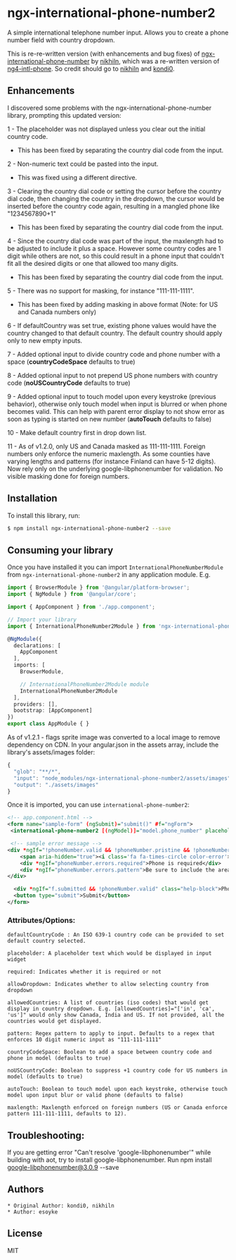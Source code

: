 # ngx-international-phone-number2
A simple international telephone number input. Allows you to create a phone number field with country dropdown. 

This is re-re-written version (with enhancements and bug fixes) of [ngx-international-phone-number](https://github.com/nikhiln/ngx-international-phone-number) by [nikhiln](https://github.com/nikhiln), which was a re-written version of [ng4-intl-phone](https://github.com/kondi0/ng4-intl-phone/). So credit should go to [nikhiln](https://github.com/nikhiln) and [kondi0](https://github.com/kondi0).

## Enhancements

I discovered some problems with the ngx-international-phone-number library, prompting this updated version:

1 - The placeholder was not displayed unless you clear out the initial country code.

  - This has been fixed by separating the country dial code from the input.

2 - Non-numeric text could be pasted into the input.

  - This was fixed using a different directive.

3 - Clearing the country dial code or setting the cursor before the country dial code, then changing the country in the dropdown, the cursor would be inserted before the country code again, resulting in a mangled phone like "1234567890+1"

  - This has been fixed by separating the country dial code from the input.

4 - Since the country dial code was part of the input, the maxlength had to be adjusted to include it plus a space. However some country codes are 1 digit while others are not, so this could result in a phone input that couldn't fit all the desired digits or one that allowed too many digits.

  - This has been fixed by separating the country dial code from the input.

5 - There was no support for masking, for instance "111-111-1111".

  - This has been fixed by adding masking in above format (Note: for US and Canada numbers only)

6 - If defaultCountry was set true, existing phone values would have the country changed to that default country. The default country should apply only to new empty inputs.

7 - Added optional input to divide country code and phone number with a space (**countryCodeSpace** defaults to true)

8 - Added optional input to not prepend US phone numbers with country code (**noUSCountryCode** defaults to true)

9 - Added optional input to touch model upon every keystroke (previous behavior), otherwise only touch model when input is blurred or when phone becomes valid. This can help with parent error display to not show error as soon as typing is started on new number (**autoTouch** defaults to false)

10 - Make default country first in drop down list.

11 - As of v1.2.0, only US and Canada masked as 111-111-1111. Foreign numbers only enforce the numeric maxlength. As some counties have varying lengths and patterns (for instance Finland can have 5-12 digits). Now rely only on the underlying google-libphonenumber for validation. No visible masking done for foreign numbers.

## Installation

To install this library, run:

```bash
$ npm install ngx-international-phone-number2 --save
```

## Consuming your library

Once you have installed it you can import `InternationalPhoneNumberModule` from `ngx-international-phone-number2` in any application module. E.g.

```typescript
import { BrowserModule } from '@angular/platform-browser';
import { NgModule } from '@angular/core';

import { AppComponent } from './app.component';

// Import your library
import { InternationalPhoneNumber2Module } from 'ngx-international-phone-number2';

@NgModule({
  declarations: [
    AppComponent
  ],
  imports: [
    BrowserModule,

    // InternationalPhoneNumber2Module module
    InternationalPhoneNumber2Module
  ],
  providers: [],
  bootstrap: [AppComponent]
})
export class AppModule { }


```

As of v1.2.1 - flags sprite image was converted to a local image to remove dependency on CDN.
In your angular.json in the assets array, include the library's assets/images folder:
```typescript
{
  "glob": "**/*",
  "input": "node_modules/ngx-international-phone-number2/assets/images",
  "output": "./assets/images"
}
```

Once it is imported, you can use `international-phone-number2`:

```xml
<!-- app.component.html -->
<form name="sample-form" (ngSubmit)="submit()" #f="ngForm">
 <international-phone-number2 [(ngModel)]="model.phone_number" placeholder="Enter phone number" [defaultCountry]="'in'" [required]="true" #phoneNumber="ngModel" name="phone_number" [allowedCountries]="['in', 'ca', 'us']" ></international-phone-number2>

 <!-- sample error message -->
<div *ngIf="!phoneNumber.valid && !phoneNumber.pristine && !phoneNumber.untouched" class="has-error row">
    <span aria-hidden="true"><i class='fa fa-times-circle color-error'></i></span>
    <div *ngIf="phoneNumber.errors.required">Phone is required</div>
    <div *ngIf="phoneNumber.errors.pattern">Be sure to include the area code and 7-digit number</div>
</div>

  <div *ngIf="f.submitted && !phoneNumber.valid" class="help-block">Phone number is required and should be valid</div>
  <button type="submit">Submit</button>
</form>
```

### Attributes/Options:
    defaultCountryCode : An ISO 639-1 country code can be provided to set default country selected.
       
    placeholder: A placeholder text which would be displayed in input widget
    
    required: Indicates whether it is required or not
    
    allowDropdown: Indicates whether to allow selecting country from dropdown

    allowedCountries: A list of countries (iso codes) that would get display in country dropdown. E.g. [allowedCountries]="['in', 'ca', 'us']" would only show Canada, India and US. If not provided, all the countries would get displayed.

    pattern: Regex pattern to apply to input. Defaults to a regex that enforces 10 digit numeric input as "111-111-1111"
    
    countryCodeSpace: Boolean to add a space between country code and phone in model (defaults to true)

    noUSCountryCode: Boolean to suppress +1 country code for US numbers in model (defaults to true)

    autoTouch: Boolean to touch model upon each keystroke, otherwise touch model upon input blur or valid phone (defaults to false)

    maxlength: Maxlength enforced on foreign numbers (US or Canada enforce pattern 111-111-1111, defaults to 12).

## Troubleshooting:
If you are getting error "Can't resolve 'google-libphonenumber'" while building with aot, try to install google-libphonenumber. Run npm install google-libphonenumber@3.0.9 --save


## Authors
    * Original Author: kondi0, nikhiln
    * Author: esoyke

## License

MIT
